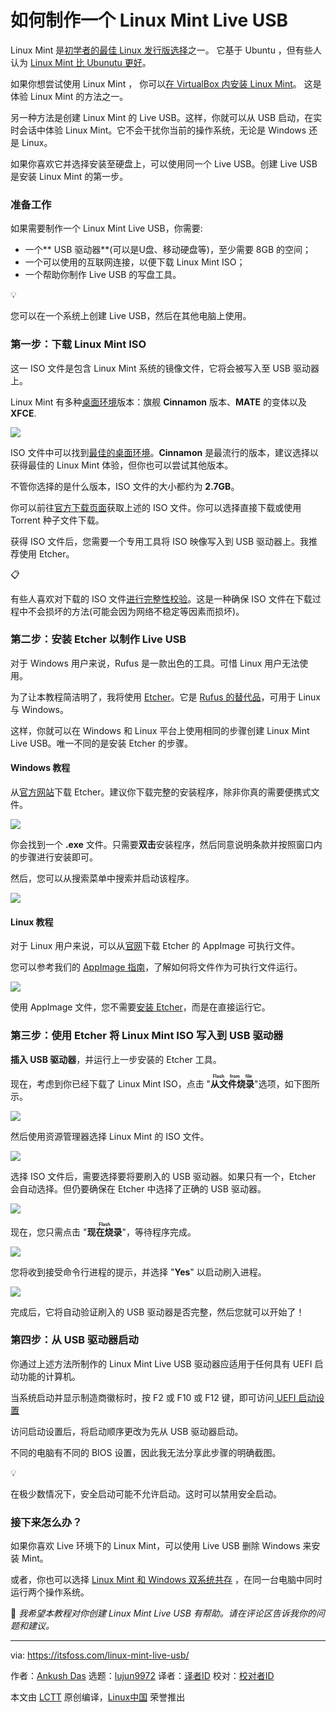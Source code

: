 [#]: subject: "Create Live Linux Mint USB"
[#]: via: "https://itsfoss.com/linux-mint-live-usb/"
[#]: author: "Ankush Das https://itsfoss.com/author/ankush/"
[#]: collector: "lujun9972"
[#]: translator: "GenshinMinecraft"
[#]: reviewer: " "
[#]: publisher: " "
[#]: url: " "

如何制作一个 Linux Mint Live USB 
======

Linux Mint 是[初学者的最佳 Linux 发行版选择][1]之一。 它基于 Ubuntu ，但有些人认为 [Linux Mint 比 Ubunutu 更好][2]。

如果你想尝试使用 Linux Mint ， 你可以[在 VirtualBox 内安装 Linux Mint][3]。 这是体验 Linux Mint 的方法之一。

另一种方法是创建 Linux Mint 的 Live USB。这样，你就可以从 USB 启动，在实时会话中体验 Linux Mint。它不会干扰你当前的操作系统，无论是 Windows 还是 Linux。

如果你喜欢它并选择安装至硬盘上，可以使用同一个 Live USB。创建 Live USB 是安装 Linux Mint 的第一步。

### 准备工作

如果需要制作一个 Linux Mint Live USB，你需要:

  * 一个** USB 驱动器**(可以是U盘、移动硬盘等)，至少需要 8GB 的空间；
  * 一个可以使用的互联网连接，以便下载 Linux Mint ISO；
  * 一个帮助你制作 Live USB 的写盘工具。



💡

您可以在一个系统上创建 Live USB，然后在其他电脑上使用。

### 第一步：下载 Linux Mint ISO

这一 ISO 文件是包含 Linux Mint 系统的镜像文件，它将会被写入至 USB 驱动器上。

Linux Mint 有多种[桌面环境][4]版本：旗舰 **Cinnamon** 版本、**MATE** 的变体以及**XFCE**.

![][5]

ISO 文件中可以找到[最佳的桌面环境][6]。**Cinnamon** 是最流行的版本，建议选择以获得最佳的 Linux Mint 体验，但你也可以尝试其他版本。

不管你选择的是什么版本，ISO 文件的大小都约为 **2.7GB**。

你可以前往[官方下载页面][7]获取上述的 ISO 文件。你可以选择直接下载或使用 Torrent 种子文件下载。

获得 ISO 文件后，您需要一个专用工具将 ISO 映像写入到 USB 驱动器上。我推荐使用 Etcher。

📋

有些人喜欢对下载的 ISO 文件[进行完整性校验][8]。这是一种确保 ISO 文件在下载过程中不会损坏的方法(可能会因为网络不稳定等因素而损坏)。

### 第二步：安装 Etcher 以制作 Live USB

对于 Windows 用户来说，Rufus 是一款出色的工具。可惜 Linux 用户无法使用。

为了让本教程简洁明了，我将使用 [Etcher][9]。它是 [Rufus 的替代品][10]，可用于 Linux 与 Windows。

这样，你就可以在 Windows 和 Linux 平台上使用相同的步骤创建 Linux Mint Live USB。唯一不同的是安装 Etcher 的步骤。

#### Windows 教程

从[官方网站][11]下载 Etcher。建议你下载完整的安装程序，除非你真的需要便携式文件。

![][12]

你会找到一个 **.exe** 文件。只需要**双击**安装程序，然后同意说明条款并按照窗口内的步骤进行安装即可。

然后，您可以从搜索菜单中搜索并启动该程序。

![][13]

#### Linux 教程

对于 Linux 用户来说，可以从[官网][11]下载 Etcher 的 AppImage 可执行文件。

您可以参考我们的 [AppImage 指南][14]，了解如何将文件作为可执行文件运行。

![][15]

使用 AppImage 文件，您不需要[安装 Etcher][9]，而是在直接运行它。

### 第三步：使用 Etcher 将 Linux Mint ISO 写入到 USB 驱动器

**插入 USB 驱动器**，并运行上一步安装的 Etcher 工具。

现在，考虑到你已经下载了 Linux Mint ISO，点击 "**<ruby>从文件烧录<rt>Flash from file</rt></ruby>**"选项，如下图所示。

![][16]

然后使用资源管理器选择 Linux Mint 的 ISO 文件。

![][17]

选择 ISO 文件后，需要选择要将要刷入的 USB 驱动器。如果只有一个，Etcher 会自动选择。但仍要确保在 Etcher 中选择了正确的 USB 驱动器。

![][18]

现在，您只需点击 "**<ruby>现在烧录<rt>Flash</rt></ruby>**"，等待程序完成。

![][19]

您将收到接受命令行进程的提示，并选择 "**Yes**" 以启动刷入进程。

![][20]

完成后，它将自动验证刷入的 USB 驱动器是否完整，然后您就可以开始了！

### 第四步：从 USB 驱动器启动

你通过上述方法所制作的 Linux Mint Live USB 驱动器应适用于任何具有 UEFI 启动功能的计算机。

当系统启动并显示制造商徽标时，按 F2 或 F10 或 F12 键，即可访问[ UEFI 启动设置][21]

访问启动设置后，将启动顺序更改为先从 USB 驱动器启动。

不同的电脑有不同的 BIOS 设置，因此我无法分享此步骤的明确截图。

💡

在极少数情况下，安全启动可能不允许启动。这时可以禁用安全启动。

### 接下来怎么办？

如果你喜欢 Live 环境下的 Linux Mint，可以使用 Live USB 删除 Windows 来安装 Mint。

或者，你也可以选择 [Linux Mint 和 Windows 双系统共存][23] ，在同一台电脑中同时运行两个操作系统。

💬 _我希望本教程对你创建 Linux Mint Live USB 有帮助。请在评论区告诉我你的问题和建议。_

--------------------------------------------------------------------------------

via: https://itsfoss.com/linux-mint-live-usb/

作者：[Ankush Das][a]
选题：[lujun9972][b]
译者：[译者ID](https://github.com/译者ID)
校对：[校对者ID](https://github.com/校对者ID)

本文由 [LCTT](https://github.com/LCTT/TranslateProject) 原创编译，[Linux中国](https://linux.cn/) 荣誉推出

[a]: https://itsfoss.com/author/ankush/
[b]: https://github.com/lujun9972
[1]: https://itsfoss.com/best-linux-beginners/
[2]: https://itsfoss.com/linux-mint-vs-ubuntu/
[3]: https://itsfoss.com/install-linux-mint-in-virtualbox/
[4]: https://itsfoss.com/what-is-desktop-environment/
[5]: https://itsfoss.com/content/images/2023/08/linux-mint-download-page.jpg
[6]: https://itsfoss.com/best-linux-desktop-environments/
[7]: https://www.linuxmint.com/download.php
[8]: https://itsfoss.com/checksum-tools-guide-linux/
[9]: https://itsfoss.com/install-etcher-linux/
[10]: https://itsfoss.com/live-usb-creator-linux/
[11]: https://etcher.balena.io/#download-etcher
[12]: https://itsfoss.com/content/images/2023/08/balena-etcher-windows-download.jpg
[13]: https://itsfoss.com/content/images/2023/08/balena-etcher-launch.jpg
[14]: https://itsfoss.com/use-appimage-linux/
[15]: https://itsfoss.com/content/images/2023/08/balena-etcher-appimage.png
[16]: https://itsfoss.com/content/images/2023/08/etcher-flash-from-file.jpg
[17]: https://itsfoss.com/content/images/2023/08/balena-iso-selection-windows.jpg
[18]: https://itsfoss.com/content/images/2023/08/balena-etcher-device-select.jpg
[19]: https://itsfoss.com/content/images/2023/08/balenaEtcher-flash-windows.png
[20]: https://itsfoss.com/content/images/2023/08/balenaEtcher-flashing.png
[21]: https://itsfoss.com/access-uefi-settings-windows-10/
[22]: https://itsfoss.com/content/images/size/w256h256/2022/12/android-chrome-192x192.png
[23]: https://itsfoss.com/guide-install-linux-mint-16-dual-boot-windows/
